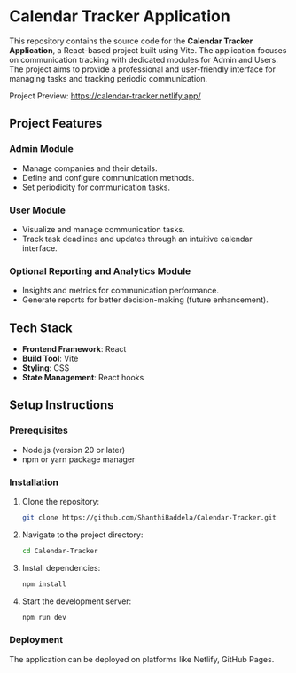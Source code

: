 # Calendar Tracker Application

This repository contains the source code for the **Calendar Tracker Application**, a React-based project built using Vite. The application focuses on communication tracking with dedicated modules for Admin and Users. The project aims to provide a professional and user-friendly interface for managing tasks and tracking periodic communication.

Project Preview: https://calendar-tracker.netlify.app/

## Project Features

### Admin Module
- Manage companies and their details.
- Define and configure communication methods.
- Set periodicity for communication tasks.

### User Module
- Visualize and manage communication tasks.
- Track task deadlines and updates through an intuitive calendar interface.

### Optional Reporting and Analytics Module
- Insights and metrics for communication performance.
- Generate reports for better decision-making (future enhancement).

## Tech Stack
- **Frontend Framework**: React
- **Build Tool**: Vite
- **Styling**: CSS 
- **State Management**: React hooks

## Setup Instructions

### Prerequisites
- Node.js (version 20 or later)
- npm or yarn package manager

### Installation
1. Clone the repository:
   ```bash
   git clone https://github.com/ShanthiBaddela/Calendar-Tracker.git
2. Navigate to the project directory:
    ```bash
    cd Calendar-Tracker
3. Install dependencies:
    ```bash
    npm install
4. Start the development server:
    ```bash
    npm run dev

### Deployment

The application can be deployed on platforms like Netlify, GitHub Pages. 
